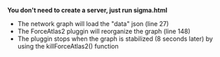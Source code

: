 **You don't need to create a server, just run sigma.html**

  * The network graph will load the "data" json (line 27)
  * The ForceAtlas2 pluggin will reorganize the graph (line 148)
  * The pluggin stops when the graph is stabilized (8 seconds later) by using the killForceAtlas2() function
